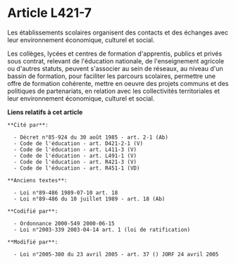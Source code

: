 # Article L421-7

Les établissements scolaires organisent des contacts et des échanges avec leur environnement économique, culturel et social.

Les collèges, lycées et centres de formation d'apprentis, publics et privés sous contrat, relevant de l'éducation nationale,
de l'enseignement agricole ou d'autres statuts, peuvent s'associer au sein de réseaux, au niveau d'un bassin de formation,
pour faciliter les parcours scolaires, permettre une offre de formation cohérente, mettre en oeuvre des projets communs et
des politiques de partenariats, en relation avec les collectivités territoriales et leur environnement économique, culturel
et social.

**Liens relatifs à cet article**

	**Cité par**:

	  - Décret n°85-924 du 30 août 1985 - art. 2-1 (Ab)
	  - Code de l'éducation - art. D421-2-1 (V)
	  - Code de l'éducation - art. L411-3 (V)
	  - Code de l'éducation - art. L491-1 (V)
	  - Code de l'éducation - art. R421-3 (V)
	  - Code de l'éducation - art. R451-1 (VD)

	**Anciens textes**:

	  - Loi n°89-486 1989-07-10 art. 18
	  - Loi n°89-486 du 10 juillet 1989 - art. 18 (Ab)

	**Codifié par**:

	  - Ordonnance 2000-549 2000-06-15
	  - Loi n°2003-339 2003-04-14 art. 1 (loi de ratification)

	**Modifié par**:

	  - Loi n°2005-380 du 23 avril 2005 - art. 37 () JORF 24 avril 2005
